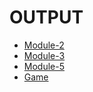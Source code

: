 # OUTPUT


<ul>
  <li>
    <a href="https://warrior258.github.io/Coursea-HTML-CSS-JS/module-2/index.html">Module-2</a>
  </li>
  
  <li>
    <a href="https://warrior258.github.io/Coursea-HTML-CSS-JS/module-3/index.html">Module-3</a>
  </li>
  
  <li>
    <a href="https://warrior258.github.io/Coursea-HTML-CSS-JS/module-5/index.html">Module-5</a>
  </li>
  
   <li>
    <a href="https://warrior258.github.io/Coursea-HTML-CSS-JS/numbergame.html">Game</a>
  </li>
  
 
</ul>
